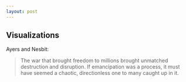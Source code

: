 ```yaml
---
layout: post
---
```


## Visualizations

Ayers and Nesbit:
> The war that brought freedom to millions brought unmatched destruction and disruption.
> If emancipation was a process, it must have seemed a chaotic,
> directionless one to many caught up in it. 
